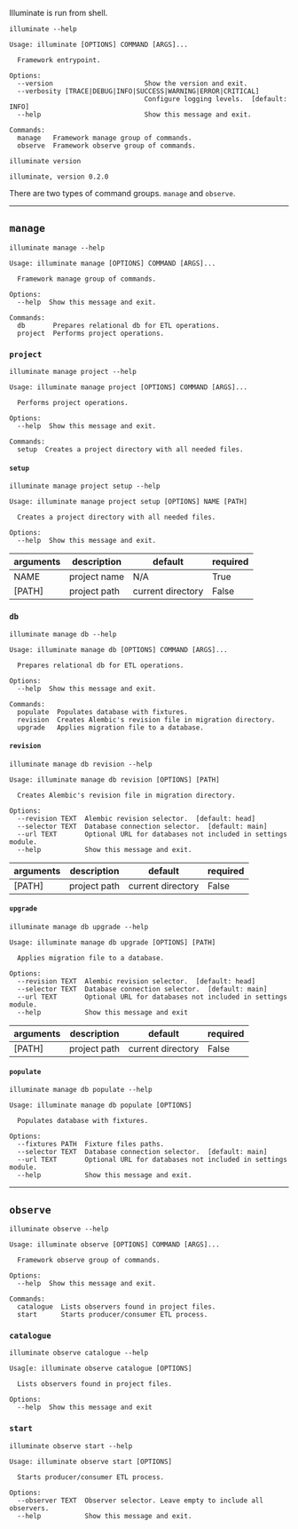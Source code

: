<p style="text-align: justify">Illuminate is run from shell.</p>

```shell
illuminate --help
```

    Usage: illuminate [OPTIONS] COMMAND [ARGS]...

      Framework entrypoint.

    Options:
      --version                       Show the version and exit.
      --verbosity [TRACE|DEBUG|INFO|SUCCESS|WARNING|ERROR|CRITICAL]
                                      Configure logging levels.  [default: INFO]
      --help                          Show this message and exit.

    Commands:
      manage   Framework manage group of commands.
      observe  Framework observe group of commands.

```shell
illuminate version
```

    illuminate, version 0.2.0

<p style="text-align: justify">There are two types of command groups.
<code>manage</code> and <code>observe</code>.</p>

---

## `manage`
```shell
illuminate manage --help
```

    Usage: illuminate manage [OPTIONS] COMMAND [ARGS]...

      Framework manage group of commands.

    Options:
      --help  Show this message and exit.

    Commands:
      db       Prepares relational db for ETL operations.
      project  Performs project operations.

### `project`
```shell
illuminate manage project --help
```

    Usage: illuminate manage project [OPTIONS] COMMAND [ARGS]...

      Performs project operations.

    Options:
      --help  Show this message and exit.

    Commands:
      setup  Creates a project directory with all needed files.


#### `setup`
```shell
illuminate manage project setup --help
```

    Usage: illuminate manage project setup [OPTIONS] NAME [PATH]

      Creates a project directory with all needed files.

    Options:
      --help  Show this message and exit.

| arguments | description  | default           | required |
|-----------|--------------|-------------------|----------|
| NAME      | project name | N/A               | True     |
| [PATH]    | project path | current directory | False    |

### `db`

```shell
illuminate manage db --help
```

    Usage: illuminate manage db [OPTIONS] COMMAND [ARGS]...

      Prepares relational db for ETL operations.

    Options:
      --help  Show this message and exit.

    Commands:
      populate  Populates database with fixtures.
      revision  Creates Alembic's revision file in migration directory.
      upgrade   Applies migration file to a database.

#### `revision`
```shell
illuminate manage db revision --help
```

    Usage: illuminate manage db revision [OPTIONS] [PATH]

      Creates Alembic's revision file in migration directory.

    Options:
      --revision TEXT  Alembic revision selector.  [default: head]
      --selector TEXT  Database connection selector.  [default: main]
      --url TEXT       Optional URL for databases not included in settings module.
      --help           Show this message and exit.

| arguments | description  | default           | required |
|-----------|--------------|-------------------|----------|
| [PATH]    | project path | current directory | False    |


#### `upgrade`
```shell
illuminate manage db upgrade --help
```

    Usage: illuminate manage db upgrade [OPTIONS] [PATH]

      Applies migration file to a database.

    Options:
      --revision TEXT  Alembic revision selector.  [default: head]
      --selector TEXT  Database connection selector.  [default: main]
      --url TEXT       Optional URL for databases not included in settings module.
      --help           Show this message and exit

| arguments | description  | default           | required |
|-----------|--------------|-------------------|----------|
| [PATH]    | project path | current directory | False    |

#### `populate`
```shell
illuminate manage db populate --help
```

    Usage: illuminate manage db populate [OPTIONS]

      Populates database with fixtures.

    Options:
      --fixtures PATH  Fixture files paths.
      --selector TEXT  Database connection selector.  [default: main]
      --url TEXT       Optional URL for databases not included in settings module.
      --help           Show this message and exit.

---

## `observe`
```shell
illuminate observe --help
```

    Usage: illuminate observe [OPTIONS] COMMAND [ARGS]...

      Framework observe group of commands.

    Options:
      --help  Show this message and exit.

    Commands:
      catalogue  Lists observers found in project files.
      start      Starts producer/consumer ETL process.

### `catalogue`
```shell
illuminate observe catalogue --help
```

    Usag[e: illuminate observe catalogue [OPTIONS]

      Lists observers found in project files.

    Options:
      --help  Show this message and exit

### `start`
```shell
illuminate observe start --help
```

    Usage: illuminate observe start [OPTIONS]

      Starts producer/consumer ETL process.

    Options:
      --observer TEXT  Observer selector. Leave empty to include all observers.
      --help           Show this message and exit.
